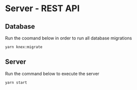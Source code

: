 # Server - REST API

## Database

Run the coomand below in order to run all database migrations

`yarn knex:migrate`

## Server

Run the command below to execute the server

`yarn start`